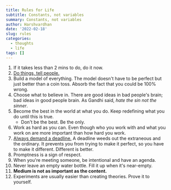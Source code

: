 ```yaml
---
title: Rules for Life
subtitle: Constants, not variables
summary: Constants, not variables
author: Harshvardhan
date: '2022-02-18'
slug: rules
categories:
  - thoughts
  - life
tags: []
---
```


1.  If it takes less than 2 mins to do, do it now.
2.  [Do things, tell people.](http://carl.flax.ie/dothingstellpeople.html)
3.  Build a model of everything. The model doesn't have to be perfect but just better than a coin toss. Absorb the fact that you could be 100% wrong.
4.  Choose what to believe in. There are good ideas in bad people's brain; bad ideas in good people brain. As Gandhi said, *hate the sin not the sinner*.
5.  Become the best in the world at what you do. Keep redefining what you do until this is true.
    -   Don't be the best. Be the only.
6.  Work as hard as you can. Even though who you work with and what you work on are more important than how hard you work.
7.  [Always demand a deadline.](https://kk.org/thetechnium/68-bits-of-unsolicited-advice/) A deadline weeds out the extraneous and the ordinary. It prevents you from trying to make it perfect, so you have to make it different. Different is better.
8.  Promptness is a sign of respect.
9.  When you're meeting someone, be intentional and have an agenda.
10. Never leave an empty water bottle. Fill it up when it's near-empty.
11. **Medium is not as important as the content.**
12. Experiments are usually easier than creating theories. Prove it to yourself.
